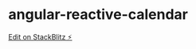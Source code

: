 # angular-reactive-calendar

[Edit on StackBlitz ⚡️](https://stackblitz.com/edit/angular-reactive-calendar)